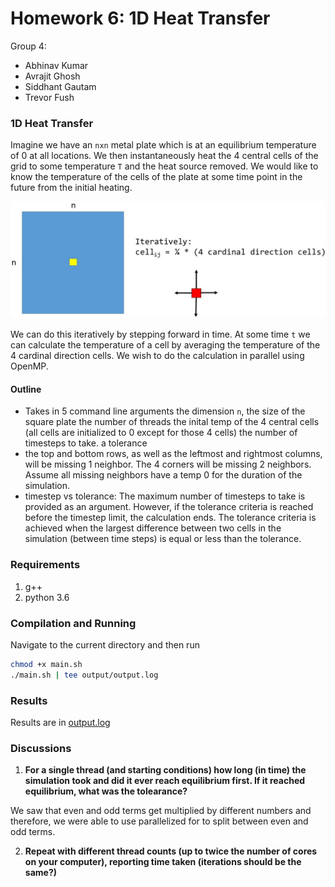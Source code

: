 # Homework 6: 1D Heat Transfer

Group 4: 
- Abhinav Kumar
- Avrajit Ghosh
- Siddhant Gautam
- Trevor Fush

### 1D Heat Transfer

Imagine we have an `nxn` metal plate which is at an equilibrium temperature of 0 at all locations. We then instantaneously heat the 4 central cells of the grid to some temperature `T` and the heat source removed. We would like to know the temperature of the cells of the plate at some time point in the future from the initial heating.

![Heatplate](output/heatplate.jpg?raw=true "Title")

We can do this iteratively by stepping forward in time. At some time `t` we can calculate the temperature of a cell by averaging the temperature of the 4 cardinal direction cells. We wish to do the calculation in parallel using OpenMP.

#### Outline

- Takes in 5 command line arguments
    the dimension `n`, the size of the square plate
    the number of threads
    the inital temp of the 4 central cells (all cells are initialized to 0 except for those 4 cells)
    the number of timesteps to take.
    a tolerance
- the top and bottom rows, as well as the leftmost and rightmost columns, will be missing 1 neighbor. The 4 corners will be missing 2 neighbors. Assume all missing neighbors have a temp 0 for the duration of the simulation.
- timestep vs tolerance: The maximum number of timesteps to take is provided as an argument. However, if the tolerance criteria is reached before the timestep limit, the calculation ends. The tolerance criteria is achieved when the largest difference between two cells in the simulation (between time steps) is equal or less than the tolerance.


### Requirements
1. g++
2. python 3.6

### Compilation and Running
Navigate to the current directory and then run
```bash
chmod +x main.sh
./main.sh | tee output/output.log

```


### Results 
Results are in [output.log](output/output.log)

### Discussions
1. **For a single thread (and starting conditions) how long (in time) the simulation took and did it ever reach equilibrium first. If it reached equilibrium, what was the tolearance?**

We saw that even and odd terms get multiplied by different numbers and therefore, we were able to use parallelized for to split between even and odd terms.

2. **Repeat with different thread counts (up to twice the number of cores on your computer), reporting time taken (iterations should be the same?)**


